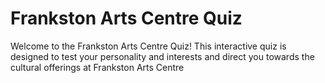 # Frankston Arts Centre Quiz

Welcome to the Frankston Arts Centre Quiz! This interactive quiz is designed to test your personality and interests and direct you towards the cultural offerings at Frankston Arts Centre
